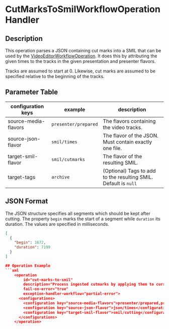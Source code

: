 CutMarksToSmilWorkflowOperationHandler
===================================

Description
-----------

This operation parses a JSON containing cut marks into a SMIL that can be used by the 
[VideoEditorWorkflowOperation](editor-woh.md). It does this by attributing the given times to the tracks in the 
given presentation and presenter flavors. 

Tracks are assumed to start at 0. Likewise, cut marks are assumed to be specified relative to the beginning
of the tracks.  

## Parameter Table

|configuration keys         |example                |description                                                    |
|------------------         |-----------            |---------------------------------------------------------------|
|source-media-flavors       |`presenter/prepared`   |The flavors containing the video tracks.        
|source-json-flavor         |`smil/times`           |The flavor of the JSON. Must contain exactly one file.|
|target-smil-flavor         |`smil/cutmarks`        |The flavor of the resulting SMIL.|
|target-tags                |`archive`              |(Optional) Tags to add to the resulting SMIL. Default is `null`|

## JSON Format
The JSON structure specifies all segments which should be kept after cutting.
The property `begin` marks the start of a segment while `duration` its duration.
The values are specified in milliseconds.

```json
[
  {
    "begin": 1672,
    "duration": 7199
  }
]

## Operation Example
```xml
    <operation
        id="cut-marks-to-smil"
        description="Process ingested cutmarks by applying them to current tracks"
        fail-on-error="true"
        exception-handler-workflow="partial-error">
      <configurations>
        <configuration key="source-media-flavors">presenter/prepared,presentation/prepared</configuration>
        <configuration key="source-json-flavor">json/times</configuration>
        <configuration key="target-smil-flavor">smil/cutting</configuration>
      </configurations>
    </operation>
